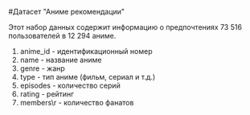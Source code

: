 #Датасет "Аниме рекомендации"

Этот набор данных содержит информацию о предпочтениях 73 516 пользователей в 12 294 аниме.

1. anime_id - идентификационный номер
2. name - название аниме
3. genre - жанр
4. type - тип аниме (фильм, сериал и т.д.)
5. episodes - количество серий
6. rating - рейтинг
7. members\r - количество фанатов

